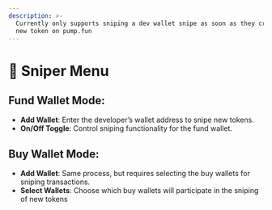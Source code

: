 ```yaml
---
description: >-
  Currently only supports sniping a dev wallet snipe as soon as they create a
  new token on pump.fun
---
```


# 🔫 Sniper Menu

## **Fund Wallet Mode:**

* **Add Wallet**: Enter the developer’s wallet address to snipe new tokens.
* **On/Off Toggle**: Control sniping functionality for the fund wallet.

## **Buy Wallet Mode:**

* **Add Wallet**: Same process, but requires selecting the buy wallets for sniping transactions.
* **Select Wallets**: Choose which buy wallets will participate in the sniping of new tokens
